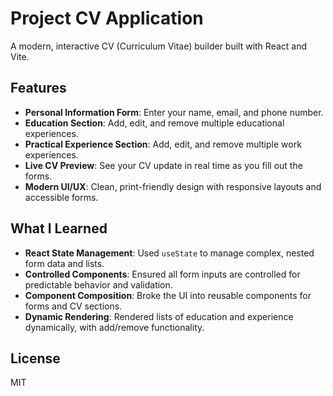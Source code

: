 # Project CV Application

A modern, interactive CV (Curriculum Vitae) builder built with React and Vite.

## Features
- **Personal Information Form**: Enter your name, email, and phone number.
- **Education Section**: Add, edit, and remove multiple educational experiences.
- **Practical Experience Section**: Add, edit, and remove multiple work experiences.
- **Live CV Preview**: See your CV update in real time as you fill out the forms.
- **Modern UI/UX**: Clean, print-friendly design with responsive layouts and accessible forms.

## What I Learned
- **React State Management**: Used `useState` to manage complex, nested form data and lists.
- **Controlled Components**: Ensured all form inputs are controlled for predictable behavior and validation.
- **Component Composition**: Broke the UI into reusable components for forms and CV sections.
- **Dynamic Rendering**: Rendered lists of education and experience dynamically, with add/remove functionality.


## License
MIT
